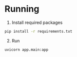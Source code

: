 # Running
1. Install required packages
```bash
pip install -r requirements.txt
```

2. Run 
```bash
uvicorn app.main:app
```
